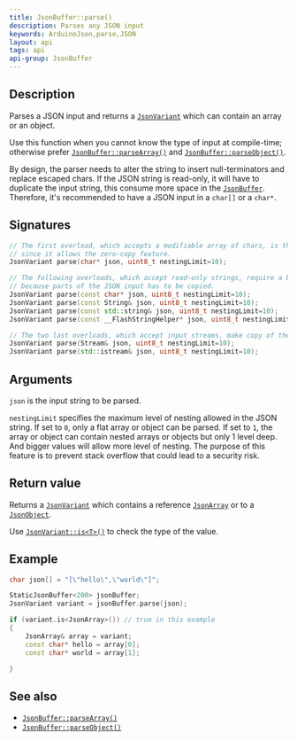 ```yaml
---
title: JsonBuffer::parse()
description: Parses any JSON input
keywords: ArduinoJson,parse,JSON
layout: api
tags: api
api-group: JsonBuffer
---
```


## Description

Parses a JSON input and returns a [`JsonVariant`]({{site.baseurl}}/api/jsonvariant/) which can contain an array or an object.

Use this function when you cannot know the type of input at compile-time; otherwise prefer [`JsonBuffer::parseArray()`]({{site.baseurl}}/api/jsonbuffer/parsearray/) and [`JsonBuffer::parseObject()`]({{site.baseurl}}/api/jsonbuffer/parseobject/).

By design, the parser needs to alter the string to insert null-terminators and replace escaped chars.
If the JSON string is read-only, it will have to duplicate the input string, this consume more space in the [`JsonBuffer`]({{site.baseurl}}/api/jsonbuffer/).
Therefore, it's recommended to have a JSON input in a `char[]` or a `char*`.

## Signatures

```c++
// The first overload, which accepts a modifiable array of chars, is the most efficient
// since it allows the zero-copy feature.
JsonVariant parse(char* json, uint8_t nestingLimit=10);

// The following overloads, which accept read-only strings, require a bigger JsonBuffer
// because parts of the JSON input has to be copied.
JsonVariant parse(const char* json, uint8_t nestingLimit=10);
JsonVariant parse(const String& json, uint8_t nestingLimit=10);
JsonVariant parse(const std::string& json, uint8_t nestingLimit=10);
JsonVariant parse(const __FlashStringHelper* json, uint8_t nestingLimit=10);

// The two last overloads, which accept input streams, make copy of the input too.
JsonVariant parse(Stream& json, uint8_t nestingLimit=10);
JsonVariant parse(std::istream& json, uint8_t nestingLimit=10);
```

## Arguments

`json` is the input string to be parsed.

`nestingLimit` specifies the maximum level of nesting allowed in the JSON string.
If set to `0`, only a flat array or object can be parsed.
If set to `1`, the array or object can contain nested arrays or objects but only 1 level deep.
And bigger values will allow more level of nesting.
The purpose of this feature is to prevent stack overflow that could lead to a security risk.

## Return value

Returns a [`JsonVariant`]({{site.baseurl}}/api/jsonvariant/) which contains a reference [`JsonArray`]({{site.baseurl}}/api/jsonarray/) or to a [`JsonObject`]({{site.baseurl}}/api/jsonobject/).

Use [`JsonVariant::is<T>()`]({{site.baseurl}}/api/jsonvariant/is/) to check the type of the value.

## Example

```c++
char json[] = "[\"hello\",\"world\"]";

StaticJsonBuffer<200> jsonBuffer;
JsonVariant variant = jsonBuffer.parse(json);

if (variant.is<JsonArray>()) // true in this example
{
    JsonArray& array = variant;
    const char* hello = array[0];
    const char* world = array[1];

}
```

## See also

* [`JsonBuffer::parseArray()`]({{site.baseurl}}/api/jsonbuffer/parsearray/)
* [`JsonBuffer::parseObject()`]({{site.baseurl}}/api/jsonbuffer/parseobject/)
